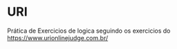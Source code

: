 # URI

Prática de Exercicios de logica seguindo os exercicios do https://www.urionlinejudge.com.br/
